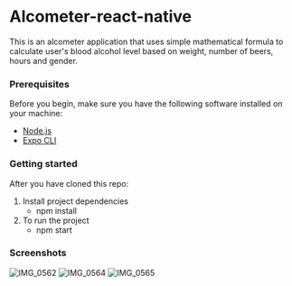 ﻿# Alcometer-react-native
This is an alcometer application that uses simple mathematical formula to calculate
user's blood alcohol level based on weight, number of beers, hours and gender. 

### Prerequisites

Before you begin, make sure you have the following software installed on your machine:

- [Node.js](https://nodejs.org/)
- [Expo CLI](https://docs.expo.dev/get-started/installation/)

### Getting started

After you have cloned this repo:

1. Install project dependencies
    - npm install
2. To run the project
    - npm start
  
### Screenshots

![IMG_0562](https://github.com/Miikakyl/Alcometer-react-native/assets/101732034/58edcff2-884c-4bb5-9839-455e2e2c3402)
![IMG_0564](https://github.com/Miikakyl/Alcometer-react-native/assets/101732034/e92bc819-f668-40e2-8f46-289979c07b2b)
![IMG_0565](https://github.com/Miikakyl/Alcometer-react-native/assets/101732034/8513c357-76ef-4085-8e71-e8399d91a476)
